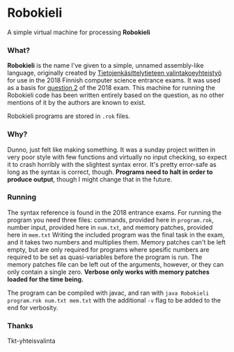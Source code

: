 # Robokieli
A simple virtual machine for processing **Robokieli**

### What?
**Robokieli** is the name I've given to a simple, unnamed assembly-like language, originally created by [Tietojenkäsittelytieteen valintakoeyhteistyö](https://tkt-yhteisvalinta.fi/)
for use in the 2018 Finnish computer science entrance exams. It was used as a basis for [question 2](https://tkt-yhteisvalinta.fi/wp-content/uploads/2018/05/Tehtava_2_korjattu_2018.pdf)
of the 2018 exam. This machine for running the Robokieli code has been written entirely based on the question, as no other mentions of it by the authors are known to exist.

Robokieli programs are stored in ```.rok``` files.

### Why?
Dunno, just felt like making something. It was a sunday project written in very poor style with few functions and virtually no input checking, so expect it to crash horribly with the slightest syntax error.
It's pretty error-safe as long as the syntax is correct, though. **Programs need to halt in order to produce output**, though I might change that in the future.

### Running
The syntax reference is found in the 2018 entrance exams. For running the program you need three files: commands, provided here in ```program.rok```, number input, provided here in ```num.txt```, and memory patches, provided here in ```mem.txt```
Writing the included program was the final task in the exam, and it takes two numbers and multiplies them. Memory patches can't be left empty, but are only required for programs where spesific numbers are required to be set as quasi-variables before the program is run. The memory patches file can be left out of the arguments, however, or they can only contain a single zero. **Verbose only works with memory patches loaded for the time being.**

The program can be compiled with javac, and ran with 
```java Robokieli program.rok num.txt mem.txt``` with the additional ```-v``` flag to be added to the end for verbosity.

### Thanks
Tkt-yhteisvalinta
